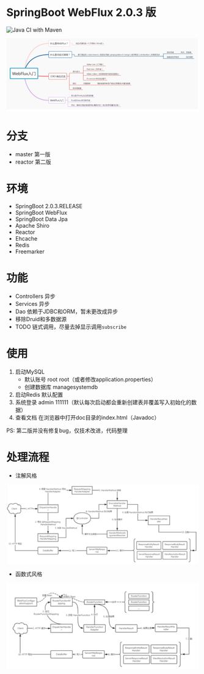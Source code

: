# SpringBoot WebFlux 2.0.3 版

![Java CI with Maven](https://github.com/jxnu-liguobin/authority-manage-system/workflows/Java%20CI%20with%20Maven/badge.svg)

![](webflux.png)

# 分支

- master 第一版
- reactor 第二版

# 环境

- SpringBoot 2.0.3.RELEASE
- SpringBoot WebFlux
- SpringBoot Data Jpa
- Apache Shiro
- Reactor 
- Ehcache
- Redis
- Freemarker

# 功能

- Controllers 异步
- Services 异步
- Dao 依赖于JDBC和ORM，暂未更改成异步
- 移除Druid和多数据源
- TODO 链式调用，尽量去掉显示调用`subscribe`

# 使用 

1. 启动MySQL
    - 默认账号 root root（或者修改application.properties）
    - 创建数据库 managesystemdb
2. 启动Redis 默认配置    
3. 系统登录 admin 111111（默认每次启动都会重新创建表并覆盖写入初始化的数据）
4. 查看文档 在浏览器中打开doc目录的index.html（Javadoc）

PS: 第二版并没有修复bug，仅技术改进，代码整理

# 处理流程

- 注解风格

![](webflux1.png)

- 函数式风格

![](webflux-2.png)